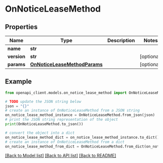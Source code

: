 # OnNoticeLeaseMethod


## Properties

Name | Type | Description | Notes
------------ | ------------- | ------------- | -------------
**name** | **str** |  | 
**version** | **str** |  | [optional] 
**params** | [**OnNoticeLeaseMethodParams**](OnNoticeLeaseMethodParams.md) |  | [optional] 

## Example

```python
from openapi_client.models.on_notice_lease_method import OnNoticeLeaseMethod

# TODO update the JSON string below
json = "{}"
# create an instance of OnNoticeLeaseMethod from a JSON string
on_notice_lease_method_instance = OnNoticeLeaseMethod.from_json(json)
# print the JSON string representation of the object
print(OnNoticeLeaseMethod.to_json())

# convert the object into a dict
on_notice_lease_method_dict = on_notice_lease_method_instance.to_dict()
# create an instance of OnNoticeLeaseMethod from a dict
on_notice_lease_method_from_dict = OnNoticeLeaseMethod.from_dict(on_notice_lease_method_dict)
```
[[Back to Model list]](../README.md#documentation-for-models) [[Back to API list]](../README.md#documentation-for-api-endpoints) [[Back to README]](../README.md)


